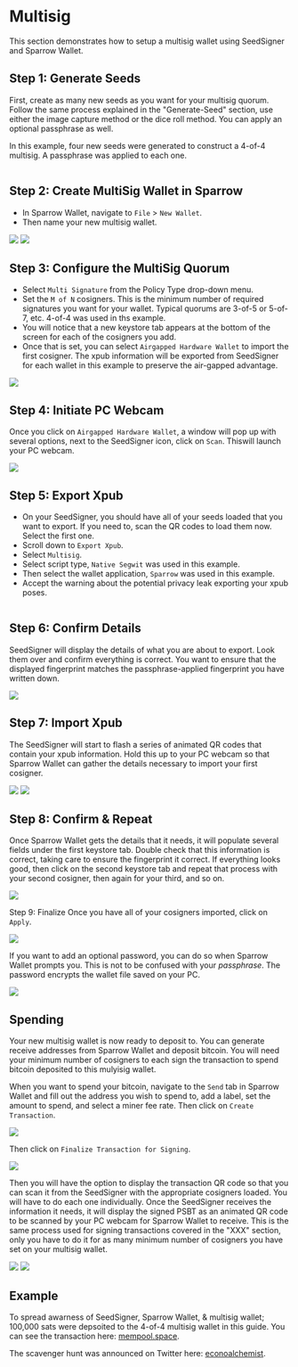 # Multisig
This section demonstrates how to setup a multisig wallet using SeedSigner and Sparrow Wallet. 

## Step 1: Generate Seeds
First, create as many new seeds as you want for your multisig quorum. Follow the same process explained in the "Generate-Seed" section, use either the image capture method or the dice roll method. You can apply an optional passphrase as well. 

In this example, four new seeds were generated to construct a 4-of-4 multisig. A passphrase was applied to each one.  

<p align="center">
  <img width="500" src"assets/multisig00.jpg">
  <img width="500" src"assets/multisig01.jpg">
  <img width="500" src"assets/multisig02.jpg">
  <img width="500" src"assets/multisig03.jpg">
</p>  

## Step 2: Create MultiSig Wallet in Sparrow
- In Sparrow Wallet, navigate to `File` > `New Wallet`.
- Then name your new multisig wallet.

![](assets/multisig04.png)
![](assets/multisig05.png)

## Step 3: Configure the MultiSig Quorum
- Select `Multi Signature` from the Policy Type drop-down menu. 
- Set the `M of N` cosigners. This is the minimum number of required signatures you want for your wallet. Typical quorums are 3-of-5 or 5-of-7, etc. 4-of-4 was used in ths example.
- You will notice that a new keystore tab appears at the bottom of the screen for each of the cosigners you add.
- Once that is set, you can select `Airgapped Hardware Wallet` to import the first cosigner. The xpub information will be exported from SeedSigner for each wallet in this example to preserve the air-gapped advantage. 

![](assets/multisig06.png)

## Step 4: Initiate PC Webcam
Once you click on `Airgapped Hardware Wallet`, a window will pop up with several options, next to the SeedSigner icon, click on `Scan`. Thiswill launch your PC webcam. 

![](assets/multisig07.png)

## Step 5: Export Xpub
- On your SeedSigner, you should have all of your seeds loaded that you want to export. If you need to, scan the QR codes to load them now. Select the first one.
- Scroll down to `Export Xpub`.  
- Select `Multisig`.
- Select script type, `Native Segwit` was used in this example. 
- Then select the wallet application, `Sparrow` was used in this example. 
- Accept the warning about the potential privacy leak exporting your xpub poses. 

<p align="center">
  <img width="500" src"assets/multisig08.jpg">
  <img width="500" src"assets/multisig09.jpg">
  <img width="500" src"assets/multisig10.jpg">
  <img width="500" src"assets/multisig11.jpg">
  <img width="500" src"assets/multisig12.jpg">
  <img width="500" src"assets/multisig13.jpg">
</p>  

## Step 6: Confirm Details
SeedSigner will display the details of what you are about to export. Look them over and confirm everything is correct. You want to ensure that the displayed fingerprint matches the passphrase-applied fingerprint you have written down. 

![](assets/multisig14.jpg)

## Step 7: Import Xpub
The SeedSigner will start to flash a series of animated QR codes that contain your xpub information. Hold this up to your PC webcam so that Sparrow Wallet can gather the details necessary to import your first cosigner. 

![](assets/multisig15.jpg)
![](assets/multisig16.png)

## Step 8: Confirm & Repeat
Once Sparrow Wallet gets the details that it needs, it will populate several fields under the first keystore tab. Double check that this information is correct, taking care to ensure the fingerprint it correct. If everything looks good, then click on the second keystore tab and repeat that process with your second cosigner, then again for your third, and so on. 

![](assets/multisig17.png)

Step 9: Finalize
Once you have all of your cosigners imported, click on `Apply`. 

![](assets/multisig18.png)

If you want to add an optional password, you can do so when Sparrow Wallet prompts you. This is not to be confused with your _passphrase_. The password encrypts the wallet file saved on your PC. 

![](assets/multisig19.png)

## Spending
Your new multisig wallet is now ready to deposit to. You can generate receive addresses from Sparrow Wallet and deposit bitcoin. You will need your minimum number of cosigners to each sign the transaction to spend bitcoin deposited to this mulyisig wallet. 

When you want to spend your bitcoin, navigate to the `Send` tab in Sparrow Wallet and fill out the address you wish to spend to, add a label, set the amount to spend, and select a miner fee rate. Then click on `Create Transaction`.

![](assets/multisig20.png)

Then click on `Finalize Transaction for Signing`.

![](assets/multisig21.png)

Then you will have the option to display the transaction QR code so that you can scan it from the SeedSigner with the appropriate cosigners loaded. You will have to do each one individually. Once the SeedSigner receives the information it needs, it will display the signed PSBT as an animated QR code to be scanned by your PC webcam for Sparrow Wallet to receive. This is the same process used for signing transactions covered in the "XXX" section, only you have to do it for as many minimum number of cosigners you have set on your multisig wallet. 

![](assets/multisig22.png)
![](assets/multisig23.png)

## Example
To spread awarness of SeedSigner, Sparrow Wallet, & multisig wallet; 100,000 sats were depsoited to the 4-of-4 multisig wallet in this guide. You can see the transaction here: [mempool.space](https://mempool.space/tx/dec20d2e6e3ce792124ddd738473e60ac7cf5444b3d24e78dff5871a6528c2bc).

The scavenger hunt was announced on Twitter here: [econoalchemist](https://twitter.com/econoalchemist/status/1528497446606606336?s=20&t=l_egT555rddanOrEqpAplQ).
